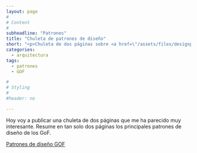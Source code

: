 ```yaml
---
layout: page
#
# Content
#
subheadline: "Patrones"
title: "Chuleta de patrones de diseño"
short: "<p>Chuleta de dos páginas sobre <a href=\"/assets/files/designpatternscard1.pdf\" >Patrones de diseño GOF</a></p>"
categories:
  - arquitectura
tags:
  - patrones
  - GOF

#
# Styling
#
#header: no

---
```

Hoy voy a publicar una chuleta de dos páginas que me ha parecido muy interesante. Resume en tan solo dos páginas los principales patrones de diseño de los GoF.

[Patrones de diseño GOF](/assets/files/designpatternscard1.pdf)
